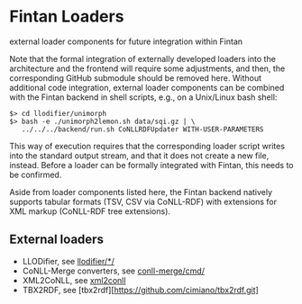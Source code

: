 # Fintan Loaders

external loader components for future integration within Fintan

Note that the formal integration of externally developed loaders into the architecture and the frontend will require some adjustments, and then, the corresponding GitHub submodule should be removed here. 
Without additional code integration, external loader components can be combined with the Fintan backend in shell scripts, e.g., on a Unix/Linux bash shell:

	$> cd llodifier/unimorph
	$> bash -e ./unimorph2lemon.sh data/sqi.gz | \
	   ../../../backend/run.sh CoNLLRDFUpdater WITH-USER-PARAMETERS

This way of execution requires that the corresponding loader script writes into the standard output stream, and that it does not create a new file, instead. Before a loader can be formally integrated with Fintan, this needs to be confirmed.

Aside from loader components listed here, the Fintan backend natively supports tabular formats (TSV, CSV via CoNLL-RDF) with extensions for XML markup (CoNLL-RDF tree extensions).

## External loaders

- LLODifier, see [llodifier/*/](https://github.com/acoli-repo/LLODifier)
- CoNLL-Merge converters, see [conll-merge/cmd/](https://github.com/acoli-repo/conll-merge/tree/master/cmd)
- XML2CoNLL, see [xml2conll](https://github.com/acoli-repo/xml2conll)
- TBX2RDF, see [tbx2rdf][https://github.com/cimiano/tbx2rdf.git]
